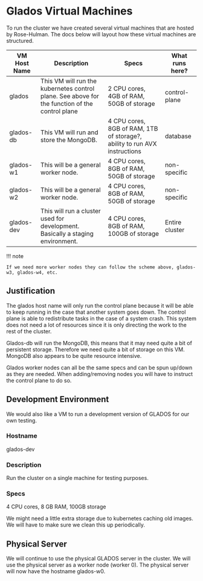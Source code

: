 # Glados Virtual Machines

To run the cluster we have created several virtual machines that are hosted by Rose-Hulman. The docs below will layout how these virtual machines are structured.

| VM Host Name     | Description                                                                                     | Specs                                                                        | What runs here?
| -----------      | ------------------------------------                                                            | ------------------------------------                                         | --------------------------------
| glados           | This VM will run the kubernetes control plane. See above for the function of the control plane  | 2 CPU cores, 4GB of RAM, 50GB of storage                                     | control-plane
| glados-db        | This VM will run and store the MongoDB.                                                         | 4 CPU cores, 8GB of RAM, 1TB of storage?, ability to run AVX instructions    | database
| glados-w1        | This will be a general worker node.                                                             | 4 CPU cores, 8GB of RAM, 50GB of storage                                     | non-specific
| glados-w2        | This will be a general worker node.                                                             | 4 CPU cores, 8GB of RAM, 50GB of storage                                     | non-specific
| glados-dev       | This will run a cluster used for development. Basically a staging environment.                  | 4 CPU cores, 8GB of RAM, 100GB of storage                                    | Entire cluster

!!! note

    If we need more worker nodes they can follow the scheme above, glados-w3, glados-w4, etc.

## Justification

The glados host name will only run the control plane because it will be able to keep running in the case that another system goes down. The control plane is able to redistribute tasks in the case of a system crash. This system does not need a lot of resources since it is only directing the work to the rest of the cluster.

Glados-db will run the MongoDB, this means that it may need quite a bit of persistent storage. Therefore we need quite a bit of storage on this VM. MongoDB also appears to be quite resource intensive.

Glados worker nodes can all be the same specs and can be spun up/down as they are needed. When adding/removing nodes you will have to instruct the control plane to do so.

## Development Environment

We would also like a VM to run a development version of GLADOS for our own testing.

### Hostname

glados-dev

### Description

Run the cluster on a single machine for testing purposes.

### Specs

4 CPU cores, 8 GB RAM, 100GB storage

We might need a little extra storage due to kubernetes caching old images. We will have to make sure we clean this up periodically. 

## Physical Server

We will continue to use the physical GLADOS server in the cluster. We will use the physical server as a worker node (worker 0). The physical server will now have the hostname glados-w0.
